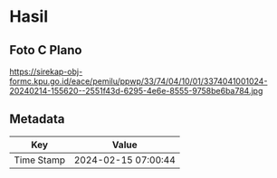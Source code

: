 # Hasil

## Foto C Plano

https://sirekap-obj-formc.kpu.go.id/eace/pemilu/ppwp/33/74/04/10/01/3374041001024-20240214-155620--2551f43d-6295-4e6e-8555-9758be6ba784.jpg


## Metadata

| Key        | Value               |
| ---------- | ------------------- |
| Time Stamp | 2024-02-15 07:00:44 |




